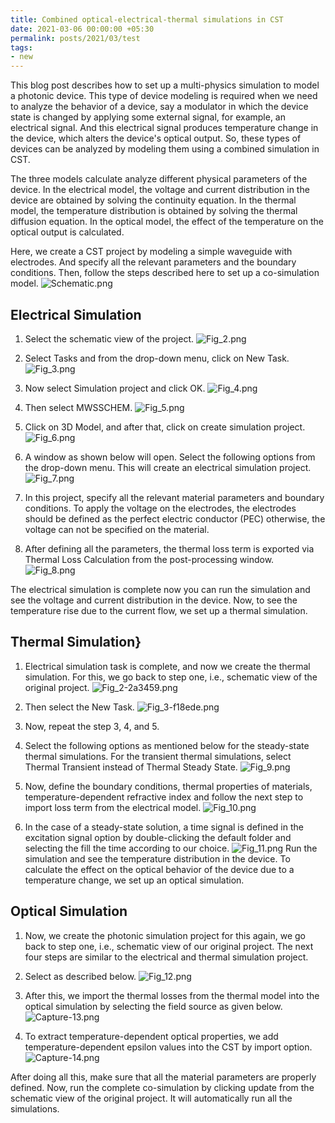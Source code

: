 ```yaml
---
title: Combined optical-electrical-thermal simulations in CST
date: 2021-03-06 00:00:00 +05:30
permalink: posts/2021/03/test
tags:
- new
---
```


This blog post describes how to set up a multi-physics simulation to model a photonic device. This type of device modeling is required when we need to analyze the behavior of a device, say a modulator in which the device state is changed by applying some external signal, for example, an electrical signal. And this electrical signal produces temperature change in the device, which alters the device's optical output. So, these types of devices can be analyzed by modeling them using a combined simulation in CST. 

The three models calculate analyze different physical parameters of the device. In the electrical model, the voltage and current distribution in the device are obtained by solving the continuity equation. In the thermal model, the temperature distribution is obtained by solving the thermal diffusion equation. In the optical model, the effect of the temperature on the optical output is calculated.

Here, we create a CST project by modeling a simple waveguide with electrodes. And specify all the relevant parameters and the boundary conditions. Then, follow the steps described here to set up a co-simulation model.
![Schematic.png](/uploads/Schematic.png)

## Electrical Simulation
1. Select the schematic view of the project.
![Fig_2.png](/uploads/Fig_2.png)

2. Select Tasks and from the drop-down menu, click on New Task.
![Fig_3.png](/uploads/Fig_3.png)

3. Now select Simulation project and click OK.
![Fig_4.png](/uploads/Fig_4.png)

4. Then select MWSSCHEM.
![Fig_5.png](/uploads/Fig_5.png)

5. Click on 3D Model, and after that, click on create simulation project.
![Fig_6.png](/uploads/Fig_6.png)

6. A window as shown below will open. Select the following options from the drop-down menu. This will create an electrical simulation project.
![Fig_7.png](/uploads/Fig_7.png)

7. In this project, specify all the relevant material parameters and boundary conditions. To apply the voltage on the electrodes, the electrodes should be defined as the perfect electric conductor (PEC) otherwise, the voltage can not be specified on the material. 

8. After defining all the parameters, the thermal loss term is exported via Thermal Loss Calculation from the post-processing window.
![Fig_8.png](/uploads/Fig_8.png)

The electrical simulation is complete now you can run the simulation and see the voltage and current distribution in the device. Now, to see the temperature rise due to the current flow, we set up a thermal simulation. 

## Thermal Simulation}
1. Electrical simulation task is complete, and now we create the thermal simulation. For this, we go back to step one, i.e., schematic view of the original project.
![Fig_2-2a3459.png](/uploads/Fig_2-2a3459.png)

2. Then select the New Task.
![Fig_3-f18ede.png](/uploads/Fig_3-f18ede.png)

3. Now, repeat the step 3, 4, and 5. 

4. Select the following options as mentioned below for the steady-state thermal simulations. For the transient thermal simulations, select Thermal Transient instead of Thermal Steady State.
![Fig_9.png](/uploads/Fig_9.png)

5. Now, define the boundary conditions, thermal properties of materials, temperature-dependent refractive index and follow the next step to import loss term from the electrical model.
![Fig_10.png](/uploads/Fig_10.png)

6. In the case of a steady-state solution, a time signal is defined in the excitation signal option by double-clicking the default folder and selecting the fill the time according to our choice.
![Fig_11.png](/uploads/Fig_11.png)
Run the simulation and see the temperature distribution in the device. To calculate the effect on the optical behavior of the device due to a temperature change, we set up an optical simulation. 

## Optical Simulation
1. Now, we create the photonic simulation project for this again, we go back to step one, i.e., schematic view of our original project. The next four steps are similar to the electrical and thermal simulation project.
15. Select as described below. 
![Fig_12.png](/uploads/Fig_12.png)

2. After this, we import the thermal losses from the thermal model into the optical simulation by selecting the field source as given below.
![Capture-13.png](/uploads/Capture-13.png)

3. To extract temperature-dependent optical properties, we add temperature-dependent epsilon values into the CST by import option.
![Capture-14.png](/uploads/Capture-14.png)

After doing all this, make sure that all the material parameters are properly defined. Now, run the complete co-simulation by clicking update from the schematic view of the original project. It will automatically run all the simulations.



